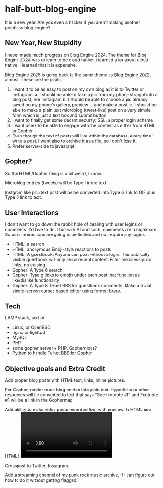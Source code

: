 # half-butt-blog-engine
It is a new year.  Are you even a hacker if you aren't making another pointless blog engine?

## New Year, New Stupidity

I never made much progress on Blog Engine 2024. The theme for Blog Engine 2024 was to learn to be cloud native.  I learned a lot about cloud native: I learned that it is expensive.

Blog Engine 2025 is going back to the same theme as Blog Engine 2022, almost.  These are the goals.
1. I want it to be as easy to post on my own blog as it is to Twitter or Instagram.
   a. I should be able to take a pic from my phone straight into a blog post, like Instagram
   b. I should be able to choose a pic already saved on my phone's gallery, preview it, and make a post.
   c. I should be able to make a plain text microblog (tweet-like) post on a very simple form which is just a text box and submit button
2. I want to finally get some decent security: SSL, a proper login scheme
3. I want users to be able to engage with the content as either from HTML or Gopher
4. Even though the text of posts will live within the database, every time I write a post, I want also to archive it as a file, so I don't lose it.
5. Prefer server-side to javascript.

## Gopher?
So the HTML/Gopher thing is a bit weird, I know.

Microblog entries (tweets) will be Type I inline text.

Instgram like pic+text post will be be converted into Type G link to GIF plus Type 0 link to text.

## User Interactions
I don't want to go down the rabbit hole of dealing with user logins or comments.  I'd love to do it but with AI and such, comments are a nightmare.  So user interactions are going to be limited and not require any logins.
- HTML: a search
- HTML: anonymous Emoji-style reactions to posts
- HTML: A guestbook. Anyone can post without a login.  The publically visible guestbook will only show recent content.  Filter mercilessly: no links, no cursing.
- Gopher: A Type 6 search
- Gopher: Type g links to emojis under each post that function as like/dislike functionality
- Gopher: A Type 8 Telnet BBS for guestbook comments. Make a trivial single-screen curses based editor using forms library.

## Tech
LAMP stack, sort of
- Linux, or OpenBSD 
- nginx or lighttpd
- MySQL
- PHP
- some gopher server + PHP. Gophernicus?
- Python to handle Telnet BBS for Gopher

## Objective goals and Extra Credit
Add proper blog posts with HTML text, links, inline pictures.

For Gopher, render roper blog entries into plain text. Hyperlinks to other resources will be converted to text that says "See footnote #1" and Footnote #1 will be a link in the Gophermap.

Add ability to make video posts recorded live, with preview.  In HTML use HTML5 <video> to display them.  In Gopher, as Type I image links to an MP4 with H.264 and AAC.

Crosspost to Twitter, Instagram.

Add a streaming channel of my punk rock music archive, if I can figure out how to do it without getting flagged.
